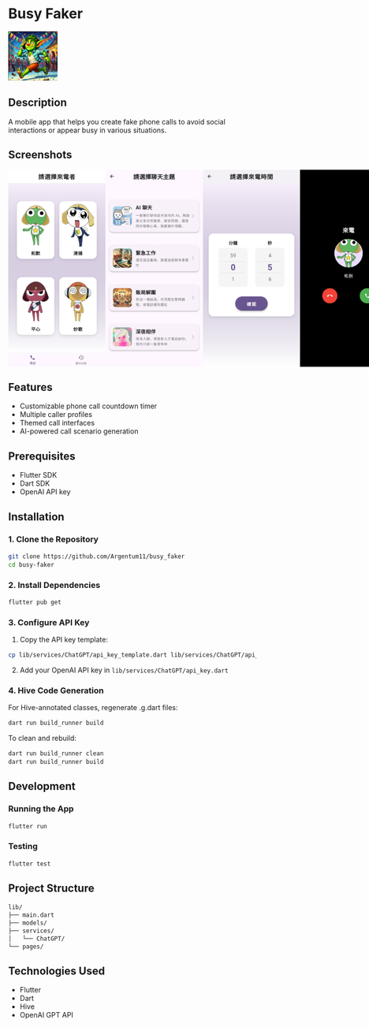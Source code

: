 # Busy Faker
<img src="assets/icons/app_icon.png" width="100" height="100" alt="App Icon">

## Description
A mobile app that helps you create fake phone calls to avoid social interactions or appear busy in various situations.

## Screenshots
<div style="display: flex; justify-content: space-between;">
  <img src=".github/readme_images/select_caller.jpg" width="200" height="400" alt="Caller Selection">
  <img src=".github/readme_images/select_theme.jpg" width="200" height="400" alt="Theme Selection">
  <img src=".github/readme_images/select_timer.jpg" width="200" height="400" alt="Timer Selection">
  <img src=".github/readme_images/phone_call.jpg" width="200" height="400" alt="Incoming Call">
  <img src=".github/readme_images/in_call.jpg" width="200" height="400" alt="In Call Screen">
</div>

## Features
- Customizable phone call countdown timer
- Multiple caller profiles
- Themed call interfaces
- AI-powered call scenario generation

## Prerequisites
- Flutter SDK
- Dart SDK
- OpenAI API key

## Installation

### 1. Clone the Repository
```bash
git clone https://github.com/Argentum11/busy_faker
cd busy-faker
```

### 2. Install Dependencies
```bash
flutter pub get
```

### 3. Configure API Key
1. Copy the API key template:
```bash
cp lib/services/ChatGPT/api_key_template.dart lib/services/ChatGPT/api_key.dart
```
2. Add your OpenAI API key in `lib/services/ChatGPT/api_key.dart`

### 4. Hive Code Generation
For Hive-annotated classes, regenerate .g.dart files:
```bash
dart run build_runner build
```

To clean and rebuild:
```bash
dart run build_runner clean
dart run build_runner build
```

## Development

### Running the App
```bash
flutter run
```

### Testing
```bash
flutter test
```

## Project Structure
```
lib/
├── main.dart
├── models/
├── services/
│   └── ChatGPT/
└── pages/
```

## Technologies Used
- Flutter
- Dart
- Hive
- OpenAI GPT API